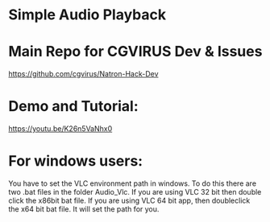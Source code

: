 # Simple Audio Playback

# Main Repo for CGVIRUS Dev & Issues
https://github.com/cgvirus/Natron-Hack-Dev

# Demo and Tutorial:

https://youtu.be/K26n5VaNhx0

# For windows users:
You have to set the VLC environment path in windows. To do this there are two .bat files in the folder Audio_Vlc. If you are using VLC 32 bit then double click the x86bit bat file. If you are using VLC 64 bit app, then doubleclick the x64 bit bat file. It will set the path for you.  
